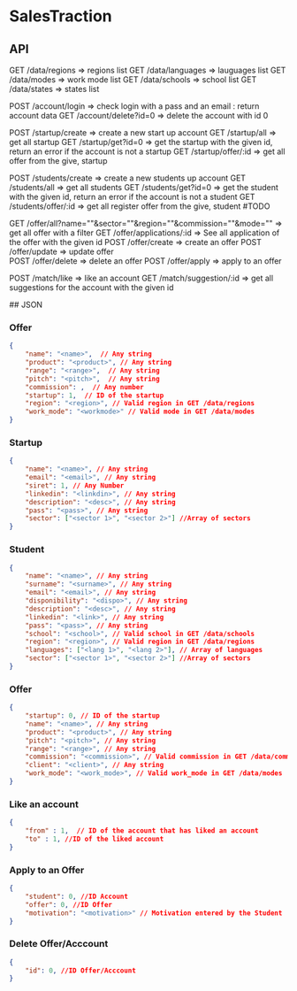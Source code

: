 # SalesTraction

## API

GET /data/regions => regions list
GET /data/languages => lauguages list
GET /data/modes => work mode list
GET /data/schools => school list
GET /data/states => states list

POST /account/login => check login with a pass and an email : return account data
GET /account/delete?id=0 => delete the account with id 0

POST /startup/create => create a new start up account
GET /startup/all => get all startup
GET /startup/get?id=0 => get the startup with the given id, return an error if the account is not a startup
GET /startup/offer/:id => get all offer from the give, startup

POST /students/create => create a new students up account
GET /students/all => get all students
GET /students/get?id=0 => get the student with the given id, return an error if the account is not a student
GET /students/offer/:id => get all register offer from the give, student #TODO

GET /offer/all?name=""&sector=""&region=""&commission=""&mode="" => get all offer with a filter
GET /offer/applications/:id => See all application of the offer with the given id
POST /offer/create => create an offer
POST /offer/update => update offer  
POST /offer/delete => delete an offer
POST /offer/apply => apply to an offer

POST /match/like => like an account
GET /match/suggestion/:id => get all suggestions for the account with the given id

## JSON

### Offer
```json
{
    "name": "<name>",  // Any string
    "product": "<product>", // Any string
    "range": "<range>",  // Any string
    "pitch": "<pitch>",  // Any string
    "commission": ,  // Any number
    "startup": 1,  // ID of the startup
    "region": "<region>", // Valid region in GET /data/regions
    "work_mode": "<workmode>" // Valid mode in GET /data/modes
}
```

### Startup
```json
{
    "name": "<name>", // Any string
    "email": "<email>", // Any string
    "siret": 1, // Any Number
    "linkedin": "<linkdin>", // Any string
    "description": "<desc>", // Any string
    "pass": "<pass>", // Any string
    "sector": ["<sector 1>", "<sector 2>"] //Array of sectors
}
```

### Student
```json
{
    "name": "<name>", // Any string
    "surname": "<surname>", // Any string
    "email": "<email>", // Any string
    "disponibility": "<dispo>", // Any string
    "description": "<desc>", // Any string
    "linkedin": "<link>", // Any string
    "pass": "<pass>", // Any string
    "school": "<school>", // Valid school in GET /data/schools
    "region": "<region>", // Valid region in GET /data/regions
    "languages": ["<lang 1>", "<lang 2>"], // Array of languages
    "sector": ["<sector 1>", "<sector 2>"] //Array of sectors
}
```

### Offer
```json
{
    "startup": 0, // ID of the startup
    "name": "<name>", // Any string
    "product": "<product>", // Any string
    "pitch": "<pitch>", // Any string
    "range": "<range>", // Any string
    "commission": "<commission>", // Valid commission in GET /data/commissions
    "client": "<client>", // Any string
    "work_mode": "<work_mode>", // Valid work_mode in GET /data/modes
}
```

### Like an account
```json
{
    "from" : 1,  // ID of the account that has liked an account
    "to" : 1, //ID of the liked account
}
```

### Apply to an Offer
```json
{
    "student": 0, //ID Account
    "offer": 0, //ID Offer
    "motivation": "<motivation>" // Motivation entered by the Student
}
```

### Delete Offer/Acccount
```json
{
    "id": 0, //ID Offer/Acccount
}
```